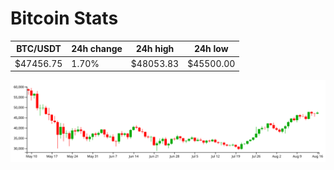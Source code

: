 # Bitcoin Stats

BTC/USDT|24h change|24h high|24h low|
|---|---|---|---|
|$47456.75|1.70%|$48053.83|$45500.00|

<img src="./chart.svg">
